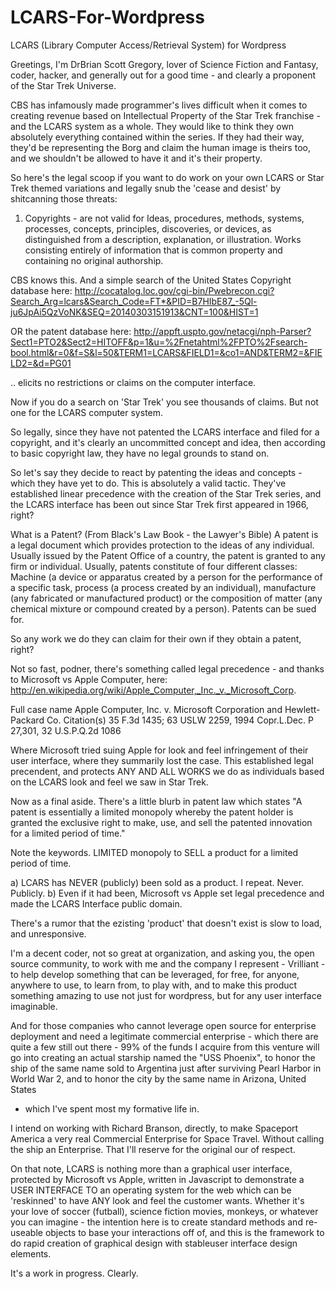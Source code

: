 LCARS-For-Wordpress
===================

LCARS (Library Computer Access/Retrieval System) for Wordpress

Greetings, I'm DrBrian Scott Gregory, lover of Science Fiction and Fantasy, coder, hacker, and generally
out for a good time - and clearly a proponent of the Star Trek Universe.

CBS has infamously made programmer's lives difficult when it comes to creating revenue based on
Intellectual Property of the Star Trek franchise - and the LCARS system as a whole. They would like to think
they own absolutely everything contained within the series. If they had their way, they'd be representing
the Borg and claim the human image is theirs too, and we shouldn't be allowed to have it and it's their property.

So here's the legal scoop if you want to do work on your own LCARS or Star Trek themed variations 
and legally snub the 'cease and desist' by shitcanning those threats:

1) Copyrights - are not valid for Ideas, procedures, methods, systems, processes, concepts, principles, 
discoveries, or devices, as distinguished from a description, explanation, or illustration. Works consisting 
entirely of information that is common property and containing no original authorship.

CBS knows this. And a simple search of the United States Copyright database here:
http://cocatalog.loc.gov/cgi-bin/Pwebrecon.cgi?Search_Arg=lcars&Search_Code=FT*&PID=B7HIbE87_-5Ql-ju6JpAi5QzVoNK&SEQ=20140303151913&CNT=100&HIST=1

OR the patent database here:
http://appft.uspto.gov/netacgi/nph-Parser?Sect1=PTO2&Sect2=HITOFF&p=1&u=%2Fnetahtml%2FPTO%2Fsearch-bool.html&r=0&f=S&l=50&TERM1=LCARS&FIELD1=&co1=AND&TERM2=&FIELD2=&d=PG01

.. elicits no restrictions or claims on the computer interface. 

Now if you do a search on 'Star Trek' you see thousands of claims. But not one for the LCARS computer system.

So legally, since they have not patented the LCARS interface and filed for a copyright, and it's clearly an
uncommitted concept and idea, then according to basic copyright law, they have no legal grounds to stand on. 

So let's say they decide to react by patenting the ideas and concepts - which they have yet to do. This
is absolutely a valid tactic. They've established linear precedence with the creation of the Star Trek series, 
and the LCARS interface has been out since Star Trek first appeared in 1966, right?

What is a Patent? (From Black's Law Book - the Lawyer's Bible) A patent is a legal document which provides
protection to the ideas of any individual. Usually issued by the Patent Office of a country, the patent is granted 
to any firm or individual. Usually, patents constitute of four different classes: Machine (a device or apparatus
created by a person for the performance of a specific task, process (a process created by an individual), 
manufacture (any fabricated or manufactured product) or the composition of matter (any chemical mixture or
compound created by a person). Patents can be sued for.

So any work we do they can claim for their own if they obtain a patent, right?

Not so fast, podner, there's something called legal precedence - and thanks to Microsoft vs Apple Computer, here:
http://en.wikipedia.org/wiki/Apple_Computer,_Inc._v._Microsoft_Corp.

Full case name 	Apple Computer, Inc. v. Microsoft Corporation and Hewlett-Packard Co.
Citation(s) 	35 F.3d 1435; 63 USLW 2259, 1994 Copr.L.Dec. P 27,301, 32 U.S.P.Q.2d 1086

Where Microsoft tried suing Apple for look and feel infringement of their user interface, where they summarily 
lost the case. This established legal precendent, and protects ANY AND ALL WORKS we do as individuals based on 
the LCARS look and feel we saw in Star Trek.

Now as a final aside. There's a little blurb in patent law which states "A patent is essentially a limited 
monopoly whereby the patent holder is granted the exclusive right to make, use, and sell the patented innovation 
for a limited period of time."

Note the keywords. LIMITED monopoly to SELL a product for a limited period of time.

a) LCARS has NEVER (publicly) been sold as a product. I repeat. Never. Publicly.
b) Even if it had been, Microsoft vs Apple set legal precedence and made the LCARS Interface public domain.

There's a rumor that the ezisting 'product' that doesn't exist is slow to load, and unresponsive. 

I'm a decent coder, not so great at organization, and asking you, the open source community, to work with me and 
the company I represent - Vrilliant - to help develop something that can be leveraged, for free, for anyone, anywhere 
to use, to learn from, to play with, and to make this product something amazing to use not just for wordpress, but 
for any user interface imaginable. 

And for those companies who cannot leverage open source for enterprise deployment and need a legitimate commercial 
enterprise - which there are quite a few still out there - 99% of the funds I acquire from this venture will go 
into creating an actual starship named the "USS Phoenix", to honor the ship of the same name sold to Argentina 
just after surviving Pearl Harbor in World War 2, and to honor the city by the same name in Arizona, United States 
- which I've spent most my formative life in.

I intend on working with Richard Branson, directly, to make Spaceport America a very real Commercial Enterprise for 
Space Travel. Without calling the ship an Enterprise. That I'll reserve for the original our of respect.

On that note, LCARS is nothing more than a graphical user interface, protected by Microsoft vs Apple, written in
Javascript to demonstrate a USER INTERFACE TO an operating system for the web which can be 'reskinned' to have ANY
look and feel the customer wants.  Whether it's your love of soccer (futball), science fiction movies, monkeys, or 
whatever you can imagine - the intention here is to create standard methods and re-useable objects to base your
interactions off of, and this is the framework to do rapid creation of graphical design with stableuser interface
design elements.

It's a work in progress. Clearly. 
